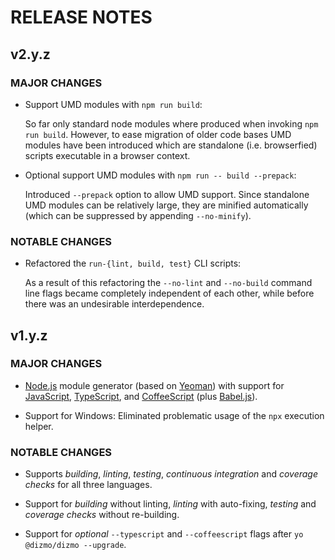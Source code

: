 # RELEASE NOTES

## v2.y.z

### MAJOR CHANGES

* Support UMD modules with `npm run build`:

    So far only standard node modules where produced when invoking `npm run build`. However, to ease migration of older code bases UMD modules have been introduced which are standalone (i.e. browserfied) scripts executable in a browser context.

* Optional support UMD modules with `npm run -- build --prepack`:

    Introduced `--prepack` option to allow UMD support. Since standalone UMD modules can be relatively large, they are minified automatically (which can be suppressed by appending `--no-minify`).

### NOTABLE CHANGES

* Refactored the `run-{lint, build, test}` CLI scripts:

    As a result of this refactoring the `--no-lint` and `--no-build` command line flags became completely independent of each other, while before there was an undesirable interdependence.

## v1.y.z

### MAJOR CHANGES

* [Node.js] module generator (based on [Yeoman]) with support for [JavaScript], [TypeScript], and [CoffeeScript] (plus [Babel.js]).

* Support for Windows: Eliminated problematic usage of the `npx` execution helper.

### NOTABLE CHANGES

* Supports *building*, *linting*, *testing*, *continuous integration* and *coverage checks* for all three languages.

* Support for *building* without linting, *linting* with auto-fixing, *testing* and *coverage checks* without re-building.

* Support for *optional* `--typescript` and `--coffeescript` flags after `yo @dizmo/dizmo --upgrade`.

[Babel.js]: http://babeljs.io
[CoffeeScript]: http://coffeescript.org
[JavaScript]: https://www.ecma-international.org
[Node.js]: https://nodejs.org
[TypeScript]: http://www.typescriptlang.org
[Yeoman]: http://yeoman.io
